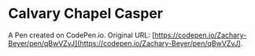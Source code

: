 # Calvary Chapel Casper

A Pen created on CodePen.io. Original URL: [https://codepen.io/Zachary-Beyer/pen/qBwVZvJ](https://codepen.io/Zachary-Beyer/pen/qBwVZvJ).

